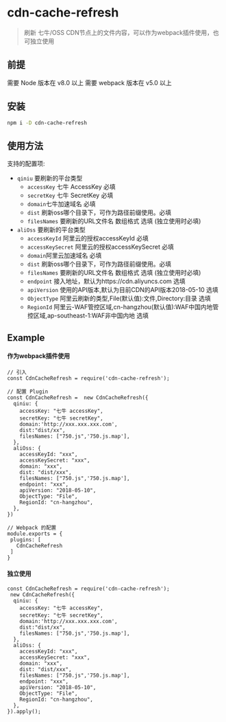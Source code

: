 cdn-cache-refresh
====================

> 刷新 七牛/OSS CDN节点上的文件内容，可以作为webpack插件使用，也可独立使用

## 前提

需要 Node 版本在 v8.0 以上
需要 webpack 版本在 v5.0 以上

## 安装

```sh
npm i -D cdn-cache-refresh
```

## 使用方法

支持的配置项:
- `qiniu` 要刷新的平台类型
  - `accessKey` 七牛 AccessKey 必填
  - `secretKey` 七牛 SecretKey 必填
  - `domain`七牛加速域名 必填
  - `dist` 刷新oss哪个目录下，可作为路径前缀使用。必填
  - `filesNames` 要刷新的URL文件名 数组格式 选填 (独立使用时必填) 
- `aliOss` 要刷新的平台类型
  - `accessKeyId` 阿里云的授权accessKeyId 必填
  - `accessKeySecret` 阿里云的授权accessKeySecret 必填
  - `domain`阿里云加速域名 必填
  - `dist` 刷新oss哪个目录下，可作为路径前缀使用。必填
  - `filesNames` 要刷新的URL文件名 数组格式 选填 (独立使用时必填) 
  - `endpoint` 接入地址，默认为https://cdn.aliyuncs.com 选填
  - `apiVersion` 使用的API版本,默认为目前CDN的API版本2018-05-10 选填
  - `ObjectType`  阿里云刷新的类型,File(默认值):文件,Directory:目录 选填
  - `RegionId`  阿里云-WAF管控区域,cn-hangzhou(默认值):WAF中国内地管控区域,ap-southeast-1:WAF非中国内地 选填
   

## Example
#### 作为webpack插件使用
```
// 引入
const CdnCacheRefresh = require('cdn-cache-refresh');

// 配置 Plugin
const CdnCacheRefresh =  new CdnCacheRefresh({
  qiniu: {
    accessKey: "七牛 accessKey",
    secretKey: "七牛 secretKey",
    domain:'http://xxx.xxx.xxx.com',
    dist:"dist/xx",
    filesNames: ["750.js",'750.js.map'],
  },
  aliOss: {
    accessKeyId: "xxx",
    accessKeySecret: "xxx",
    domain: "xxx",
    dist: "dist/xxx",
    filesNames: ["750.js",'750.js.map'],
    endpoint: "xxx",
    apiVersion: "2018-05-10",
    ObjectType: "File",
    RegionId: "cn-hangzhou",
  },
})

// Webpack 的配置
module.exports = {
 plugins: [
   CdnCacheRefresh
 ]
}
```
#### 独立使用
```
const CdnCacheRefresh = require('cdn-cache-refresh');
 new CdnCacheRefresh({
  qiniu: {
    accessKey: "七牛 accessKey",
    secretKey: "七牛 secretKey",
    domain:'http://xxx.xxx.xxx.com',
    dist:"dist/xx",
    filesNames: ["750.js",'750.js.map'],
  },
  aliOss: {
    accessKeyId: "xxx",
    accessKeySecret: "xxx",
    domain: "xxx",
    dist: "dist/xxx",
    filesNames: ["750.js",'750.js.map'],
    endpoint: "xxx",
    apiVersion: "2018-05-10",
    ObjectType: "File",
    RegionId: "cn-hangzhou",
  },
}).apply();
```

